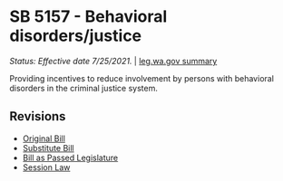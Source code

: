 # SB 5157 - Behavioral disorders/justice
*Status: Effective date 7/25/2021.* | [leg.wa.gov summary](https://app.leg.wa.gov/billsummary?BillNumber=5157&Year=2021)

Providing incentives to reduce involvement by persons with behavioral disorders in the criminal justice system.

## Revisions
* [Original Bill](1/)
* [Substitute Bill](S/)
* [Bill as Passed Legislature](S.PL/)
* [Session Law](S.SL/)